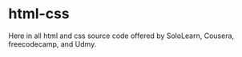 # html-css
Here in all html and css source code offered by SoloLearn, Cousera, freecodecamp, and Udmy. 
